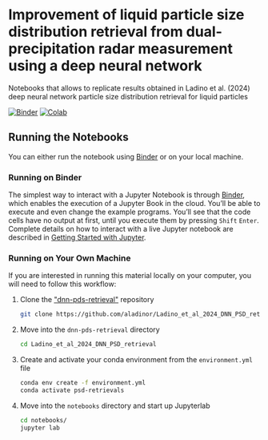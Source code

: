 # Improvement of liquid particle size distribution retrieval from dual-precipitation radar measurement using a deep neural network 
Notebooks that allows to replicate results obtained in Ladino et al. (2024) deep neural network particle size distribution retrieval for liquid particles

[![Binder](https://mybinder.org/badge_logo.svg)](https://mybinder.org/v2/gh/aladinor/Ladino_et_al_2024_DNN_PSD_retrieval/main)
[![Colab](https://colab.research.google.com/assets/colab-badge.svg)](https://colab.research.google.com/github/aladinor/Ladino_et_al_2024_DNN_PSD_retrieval/blob/main)

## Running the Notebooks
You can either run the notebook using [Binder](https://mybinder.org/) or on your local machine.

### Running on Binder

The simplest way to interact with a Jupyter Notebook is through
[Binder](https://mybinder.org/), which enables the execution of a
Jupyter Book in the cloud. You’ll be able to execute
and even change the example programs. You’ll see that the code cells
have no output at first, until you execute them by pressing
`Shift` `Enter`. Complete details on how to interact with
a live Jupyter notebook are described in [Getting Started with
Jupyter](https://foundations.projectpythia.org/foundations/getting-started-jupyter.html).

### Running on Your Own Machine
If you are interested in running this material locally on your computer, you will need to follow this workflow:

1. Clone the ["dnn-pds-retrieval"](https://github.com/aladinor/Ladino_et_al_2024_DNN_PSD_retrieval) repository
    ```bash
    git clone https://github.com/aladinor/Ladino_et_al_2024_DNN_PSD_retrieval.git
    ```

2. Move into the `dnn-pds-retrieval` directory
    ```bash
    cd Ladino_et_al_2024_DNN_PSD_retrieval
    ```

3. Create and activate your conda environment from the `environment.yml` file
    ```bash
    conda env create -f environment.yml
    conda activate psd-retrievals
    ```

4.  Move into the `notebooks` directory and start up Jupyterlab
    ```bash
    cd notebooks/
    jupyter lab
    ```
